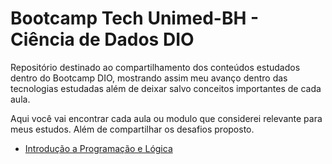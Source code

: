 # Bootcamp Tech Unimed-BH - Ciência de Dados DIO
Repositório destinado ao compartilhamento dos conteúdos estudados dentro do Bootcamp DIO, mostrando assim meu avanço dentro das tecnologias estudadas além de deixar salvo conceitos importantes de cada aula.

Aqui você vai encontrar cada aula ou modulo que considerei relevante para meus estudos. Além de compartilhar os desafios proposto.

- [Introdução a Programação e Lógica](/Introdu%C3%A7%C3%A3o_Prog_Pensamento_Computacional/Introd_Progra_Logica.md)